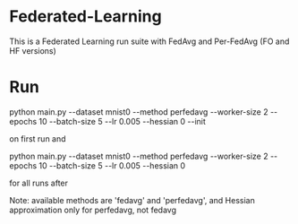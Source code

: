 # Federated-Learning

This is a Federated Learning run suite with FedAvg and Per-FedAvg (FO and HF versions)

# Run

python main.py --dataset mnist0 --method perfedavg --worker-size 2 --epochs 10 --batch-size 5 --lr 0.005 --hessian 0 --init

on first run and 

python main.py --dataset mnist0 --method perfedavg --worker-size 2 --epochs 10 --batch-size 5 --lr 0.005 --hessian 0

for all runs after

Note: available methods are 'fedavg' and 'perfedavg', and Hessian approximation only for perfedavg, not fedavg

